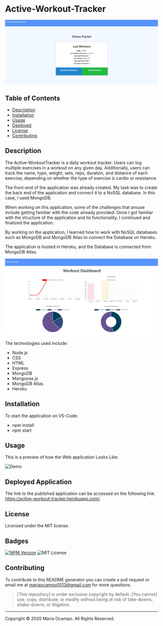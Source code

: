 # Active-Workout-Tracker
![Dashboard](./assets/wrkout-tracker.jpg)

  ## Table of Contents
  * [Description](#description)
  * [Installation](#installation)
  * [Usage](#usage)
  * [Deployed](#deployed)
  * [License](#license)
  * [Contributing](#contributing)

  ## Description
  The Active-WorkoutTracker is a daily workout tracker. Users can log multiple exercises in a workout on any given day. Additionally, users can track the name, type, weight, sets, reps, duration, and distance of each exercise, depending on whether the type of exercise is cardio or resistance. 

  The front-end of the application was already created. My task was to create the back end of the application and connect it to a NoSQL database. In this case, I used MongoDB. 

  When working on this application, some of the challenges that arouse include getting familiar with the code already provided. Once I got familiar with the structure of the application and its functionality, I continued and finalized the application. 
    
  By working on the application, I learned how to work with NoSQL databases such as MongoDB and MongoDB Atlas to connect the Database on Heroku. 

  The application is hosted in Heroku, and the Database is connected from MongoDB Atlas. 
    
 ![Dashboard](./assets/wrkout-tracker2.jpg)

  The technologies used include: 
  * Node.js
  * CSS
  * HTML
  * Express
  * MongoDB
  * Mongoose.js
  * MongoDB Atlas
  * Heroku
  
  ## Installation
  To start the application on VS-Code:
  * npm install 
  * npm start

  ## Usage 
  This is a preview of how the Web application Looks Like: 

  ![Demo](./assets/Workout-Tracker.gif)

  ## Deployed Application 
  The link to the published application can be accessed on the following link: 
  https://active-workout-tracker.herokuapp.com/.

  ## License
  Licensed under the MIT license.

  ## Badges
  [![NPM Version](https://img.shields.io/npm/v/npm.svg?style=flat)]()
  ![MIT License](https://img.shields.io/apm/l/atomic-design-ui.svg?)

  ## Contributing
  To contribute to this README generator you can create a pull request or email me at mariaocampo0513@gmail.com for more questions.

  >[This repository] is under exclusive copyright by default. [You cannot] use, copy, distribute, or modify without being at risk of take-downs, shake-downs, or litigation.


  - - -
  Copyright &copy; 2020 Maria Ocampo. All Rights Reserved.

